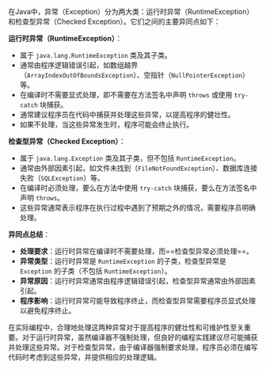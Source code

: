  在Java中，异常（Exception）分为两大类：运行时异常（RuntimeException）和检查型异常（Checked Exception）。它们之间的主要异同点如下：

**运行时异常（RuntimeException）**：
- 属于 `java.lang.RuntimeException` 类及其子类。
- 通常由程序逻辑错误引起，如数组越界（`ArrayIndexOutOfBoundsException`）、空指针（`NullPointerException`）等。
- 在编译时不需要显式处理，即不需要在方法签名中声明 `throws` 或使用 `try-catch` 块捕获。
- 通常建议程序员在代码中捕获并处理这些异常，以提高程序的健壮性。
- 如果不处理，当这些异常发生时，程序可能会终止执行。

**检查型异常（Checked Exception）**：
- 属于 `java.lang.Exception` 类及其子类，但不包括 `RuntimeException`。
- 通常由外部因素引起，如文件未找到（`FileNotFoundException`）、数据库连接失败（`SQLException`）等。
- 在编译时必须处理，要么在方法中使用 `try-catch` 块捕获，要么在方法签名中声明 `throws`。
- 这些异常通常表示程序在执行过程中遇到了预期之外的情况，需要程序员明确处理。

**异同点总结**：
- **处理要求**：运行时异常在编译时不需要处理，而==检查型异常必须处理==。
- **异常类型**：运行时异常是 `RuntimeException` 的子类，检查型异常是 `Exception` 的子类（不包括 `RuntimeException`）。
- **异常原因**：运行时异常通常由程序逻辑错误引起，检查型异常通常由外部因素引起。
- **程序影响**：运行时异常可能导致程序终止，而检查型异常需要程序员显式处理以避免程序终止。

在实际编程中，合理地处理这两种异常对于提高程序的健壮性和可维护性至关重要。对于运行时异常，虽然编译器不强制处理，但良好的编程实践建议尽可能捕获并处理这些异常。对于检查型异常，由于编译器强制要求处理，程序员必须在编写代码时考虑到这些异常，并提供相应的处理逻辑。